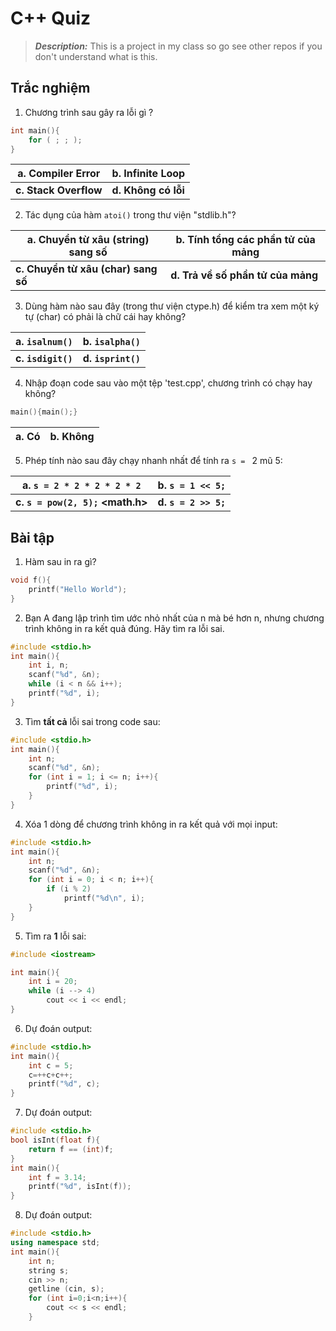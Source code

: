 C++ Quiz
==============================

> __*Description:*__ This is a project in my class so go see other repos if you don't understand what is this.

## Trắc nghiệm

1. Chương trình sau gây ra lỗi gì ?
```c++
int main(){
    for ( ; ; );
}
```

|**a. Compiler Error**|**b. Infinite Loop**|
|---|---|
|**c. Stack Overflow**|**d. Không có lỗi**|

2. Tác dụng của hàm `atoi()` trong thư viện "stdlib.h"?

|**a. Chuyển từ xâu (string) sang số**|**b. Tính tổng các phần tử của mảng**|
|---|---|
|**c. Chuyển từ xâu (char) sang số**|**d. Trả về số phần tử của mảng**|

3. Dùng hàm nào sau đây (trong thư viện ctype.h) để kiểm tra xem một ký tự (char) có phải là chữ cái hay không?

|**a. `isalnum()`**|**b. `isalpha()`**|
|---|---|
|**c. `isdigit()`**|**d. `isprint()`**|


4. Nhập đoạn code sau vào một tệp 'test.cpp', chương trình có chạy hay không?
```c++
main(){main();}
```
|**a. Có**|**b. Không**|
|---|---|

5. Phép tính nào sau đây chạy nhanh nhất để tính ra `s = ` 2 mũ 5:

|**a. `s = 2 * 2 * 2 * 2 * 2`**|**b. `s = 1 << 5;`**|
|---|---|
|**c. `s = pow(2, 5);` <math.h>**|**d. `s = 2 >> 5;`**|

## Bài tập

<!-- Hàm sau in ra gì / trả về kết quả gì ? -->

1. Hàm sau in ra gì?

```c++
void f(){
    printf("Hello World");
}
```

2. Bạn A đang lập trình tìm ước nhỏ nhất của n mà bé hơn n, nhưng chương trình không in ra kết quả đúng. Hãy tìm ra lỗi sai.

```c++
#include <stdio.h>
int main(){
    int i, n;
    scanf("%d", &n);
    while (i < n && i++);
    printf("%d", i);
}
```

3. Tìm **tất cả** lỗi sai trong code sau:

```c++
#include <stdio.h>
int main(){
    int n;
    scanf("%d", &n);
    for (int i = 1; i <= n; i++){
        printf("%d", i);
    }
}
```

4. Xóa 1 dòng để chương trình không in ra kết quả với mọi input:

```c++
#include <stdio.h>
int main(){
    int n;
    scanf("%d", &n);
    for (int i = 0; i < n; i++){
        if (i % 2)
            printf("%d\n", i);
    }
}
```

5. Tìm ra **1** lỗi sai:

```c++
#include <iostream>

int main(){
    int i = 20;
    while (i --> 4)
        cout << i << endl; 
}
```

6. Dự đoán output:
```c++
#include <stdio.h>
int main(){
    int c = 5;
    c=++c+c++;
    printf("%d", c);
}
```

7. Dự đoán output:
```c++
#include <stdio.h>
bool isInt(float f){
    return f == (int)f;
}
int main(){
    int f = 3.14;
    printf("%d", isInt(f));
}
```

8. Dự đoán output:
```c++
#include <stdio.h>
using namespace std;
int main(){
    int n;
    string s;
    cin >> n;
    getline (cin, s);
    for (int i=0;i<n;i++){
        cout << s << endl;
    }
```
